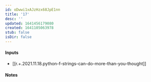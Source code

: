 ```yaml
---
id: oDwwi1xAJzHzx68JpE1nn
title: '17'
desc: ''
updated: 1641456179080
created: 1641105063978
stub: false
isDir: false
---
```


#### Inputs

- [[r.+.2021.11.18.python-f-strings-can-do-more-than-you-thought]]

#### Notes

